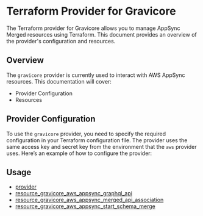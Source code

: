 # Terraform Provider for Gravicore

The Terraform provider for Gravicore allows you to manage AppSync Merged resources using Terraform. This document provides an overview of the provider's configuration and resources.

## Overview

The `gravicore` provider is currently used to interact with AWS AppSync resources. This documentation will cover:

- Provider Configuration
- Resources

## Provider Configuration

To use the `gravicore` provider, you need to specify the required configuration in your Terraform configuration file. The provider uses the same access key and secret key from the environment that the `aws` provider uses. Here’s an example of how to configure the provider:

## Usage

- [provider](docs/index.md)
- [resource_gravicore_aws_appsync_graphql_api](docs/resources/aws_appsync_graphql_api.md)
- [resource_gravicore_aws_appsync_merged_api_association](docs/resources/aws_appsync_merged_api_association.md)
- [resource_gravicore_aws_appsync_start_schema_merge](docs/resources/aws_appsync_start_schema_merge.md)
